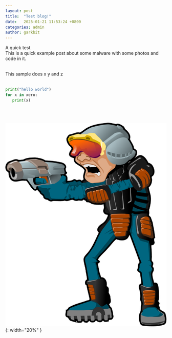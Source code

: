 ```yaml
---
layout: post
title:  "Test blog!"
date:   2025-01-21 11:53:24 +0800
categories: admin
author: garkbit
---
```

A quick test
<br>
This is a quick example post about some malware with some photos and code in it.<br><br>  


This sample does x y and z<br><br>    

~~~ python
print("hello world")
for x in xero:
   print(x)
~~~



<br><br>
    
![dudee](/assets/dudee.svg){: width="20%" }

